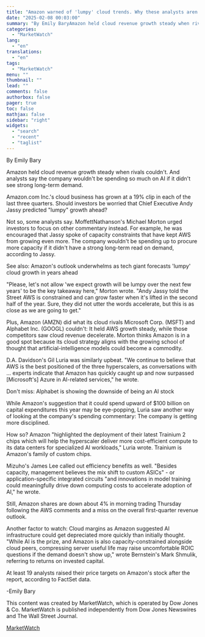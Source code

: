 ```yaml
---
title: "Amazon warned of 'lumpy' cloud trends. Why these analysts aren't worried."
date: "2025-02-08 00:03:00"
summary: "By Emily BaryAmazon held cloud revenue growth steady when rivals couldn't. And analysts say the company wouldn't be spending so much on AI if it didn't see strong long-term demand.Amazon.com Inc.'s cloud business has grown at a 19% clip in each of the last three quarters. Should investors be worried..."
categories:
  - "MarketWatch"
lang:
  - "en"
translations:
  - "en"
tags:
  - "MarketWatch"
menu: ""
thumbnail: ""
lead: ""
comments: false
authorbox: false
pager: true
toc: false
mathjax: false
sidebar: "right"
widgets:
  - "search"
  - "recent"
  - "taglist"
---
```


By Emily Bary

Amazon held cloud revenue growth steady when rivals couldn't. And analysts say the company wouldn't be spending so much on AI if it didn't see strong long-term demand.

Amazon.com Inc.'s cloud business has grown at a 19% clip in each of the last three quarters. Should investors be worried that Chief Executive Andy Jassy predicted "lumpy" growth ahead?

Not so, some analysts say. MoffettNathanson's Michael Morton urged investors to focus on other commentary instead. For example, he was encouraged that Jassy spoke of capacity constraints that have kept AWS from growing even more. The company wouldn't be spending up to procure more capacity if it didn't have a strong long-term read on demand, according to Jassy.

See also: Amazon's outlook underwhelms as tech giant forecasts 'lumpy' cloud growth in years ahead

"Please, let's not allow 'we expect growth will be lumpy over the next few years' to be the key takeaway here," Morton wrote. "Andy Jassy told the Street AWS is constrained and can grow faster when it's lifted in the second half of the year. Sure, they did not utter the words accelerate, but this is as close as we are going to get."

Plus, Amazon (AMZN) did what its cloud rivals Microsoft Corp. (MSFT) and Alphabet Inc. (GOOGL) couldn't: It held AWS growth steady, while those competitors saw cloud revenue decelerate. Morton thinks Amazon is in a good spot because its cloud strategy aligns with the growing school of thought that artificial-intelligence models could become a commodity.

D.A. Davidson's Gil Luria was similarly upbeat. "We continue to believe that AWS is the best positioned of the three hyperscalers, as conversations with ... experts indicate that Amazon has quickly caught up and now surpassed [Microsoft's] Azure in AI-related services," he wrote.

Don't miss: Alphabet is showing the downside of being an AI stock

While Amazon's suggestion that it could spend upward of $100 billion on capital expenditures this year may be eye-popping, Luria saw another way of looking at the company's spending commentary: The company is getting more disciplined.

How so? Amazon "highlighted the deployment of their latest Trainium 2 chips which will help the hyperscaler deliver more cost-efficient compute to its data centers for specialized AI workloads," Luria wrote. Trainium is Amazon's family of custom chips.

Mizuho's James Lee called out efficiency benefits as well. "Besides capacity, management believes the mix shift to custom ASICs" - or application-specific integrated circuits "and innovations in model training could meaningfully drive down computing costs to accelerate adoption of AI," he wrote.

Still, Amazon shares are down about 4% in morning trading Thursday following the AWS comments and a miss on the overall first-quarter revenue outlook.

Another factor to watch: Cloud margins as Amazon suggested AI infrastructure could get depreciated more quickly than initially thought. "While AI is the prize, and Amazon is also capacity-constrained alongside cloud peers, compressing server useful life may raise uncomfortable ROIC questions if the demand doesn't show up," wrote Bernstein's Mark Shmulik, referring to returns on invested capital.

At least 19 analysts raised their price targets on Amazon's stock after the report, according to FactSet data.

-Emily Bary

This content was created by MarketWatch, which is operated by Dow Jones & Co. MarketWatch is published independently from Dow Jones Newswires and The Wall Street Journal.

[MarketWatch](https://www.tradingview.com/news/DJN_SN20250207011491:0/)

